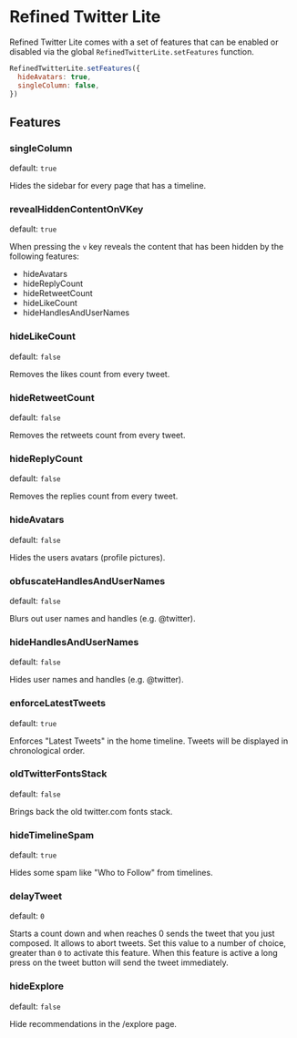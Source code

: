 # Refined Twitter Lite

Refined Twitter Lite comes with a set of features that can be enabled or disabled via the global `RefinedTwitterLite.setFeatures` function.

```js
RefinedTwitterLite.setFeatures({
  hideAvatars: true,
  singleColumn: false,
})
```

## Features

### singleColumn

default: `true`

Hides the sidebar for every page that has a timeline.

### revealHiddenContentOnVKey

default: `true`

When pressing the `v` key reveals the content that has been hidden by the following features:

- hideAvatars
- hideReplyCount
- hideRetweetCount
- hideLikeCount
- hideHandlesAndUserNames

### hideLikeCount

default: `false`

Removes the likes count from every tweet.

### hideRetweetCount

default: `false`

Removes the retweets count from every tweet.

### hideReplyCount

default: `false`

Removes the replies count from every tweet.

### hideAvatars

default: `false`

Hides the users avatars (profile pictures).

### obfuscateHandlesAndUserNames

default: `false`

Blurs out user names and handles (e.g. @twitter).

### hideHandlesAndUserNames

default: `false`

Hides user names and handles (e.g. @twitter).

### enforceLatestTweets

default: `true`

Enforces "Latest Tweets" in the home timeline. Tweets will be displayed in chronological order.

### oldTwitterFontsStack

default: `false`

Brings back the old twitter.com fonts stack.

### hideTimelineSpam

default: `true`

Hides some spam like "Who to Follow" from timelines.

### delayTweet

default: `0`

Starts a count down and when reaches 0 sends the tweet that you just composed. It allows to abort tweets. Set this value to a number of choice, greater than `0` to activate this feature. When this feature is active a long press on the tweet button will send the tweet immediately.

### hideExplore

default: `false`

Hide recommendations in the /explore page.
